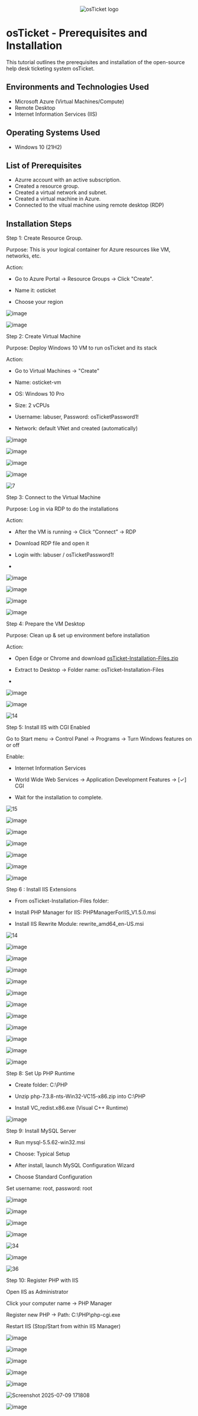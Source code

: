 <p align="center">
<img src="https://i.imgur.com/Clzj7Xs.png" alt="osTicket logo"/>
</p>

<h1>osTicket - Prerequisites and Installation</h1>
This tutorial outlines the prerequisites and installation of the open-source help desk ticketing system osTicket.<br />

<h2>Environments and Technologies Used</h2>

- Microsoft Azure (Virtual Machines/Compute)
- Remote Desktop
- Internet Information Services (IIS)

<h2>Operating Systems Used </h2>

- Windows 10</b> (21H2)

<h2>List of Prerequisites</h2>

- Azurre account with an active subscription.
- Created a resource group.
- Created a virtual network and subnet.
- Created a virtual machine in Azure.
- Connected to the vitual machine using remote desktop (RDP)

<h2>Installation Steps</h2
                        
 Step 1: Create Resource Group.
 

 
Purpose: This is your logical container for Azure resources like VM, networks, etc.



Action:

- Go to Azure Portal → Resource Groups → Click "Create".

- Name it: osticket

- Choose your region

![image](https://github.com/user-attachments/assets/a5e7a9ad-4326-4019-8e6f-d9673f335a4a)

![image](https://github.com/user-attachments/assets/94b9e6ff-290a-4041-bdeb-e0dea8f7ff0c)

<p>
</p>

  
Step 2: Create Virtual Machine


Purpose: Deploy Windows 10 VM to run osTicket and its stack

Action:

- Go to Virtual Machines → "Create"

- Name: osticket-vm

- OS: Windows 10 Pro

- Size: 2 vCPUs

- Username: labuser, Password: osTicketPassword1!

- Network:  default VNet and created (automatically)
  
![image](https://github.com/user-attachments/assets/501d4b0a-a741-4b18-9078-8d84530cb569)

![image](https://github.com/user-attachments/assets/dc1cf193-f93f-47b3-9203-07610240ffcd)

![image](https://github.com/user-attachments/assets/c666ba3c-ba6a-44e6-91b1-be10e43b389a)

![image](https://github.com/user-attachments/assets/4c386da7-3a71-4f2f-951a-3ee675fcd7bb)

![7](https://github.com/user-attachments/assets/ff539305-4c0f-42df-8c4e-8c204ce9bbb0)
<p>
<p>


<p>
<p>
  
Step 3: Connect to the Virtual Machine
  
Purpose: Log in via RDP to do the installations

Action:

- After the VM is running → Click “Connect” → RDP

- Download RDP file and open it

- Login with: labuser / osTicketPassword1!
- 
![image](https://github.com/user-attachments/assets/c3603ff1-c8a5-42e1-a5f2-d5ac66fa9f03)

![image](https://github.com/user-attachments/assets/7039000f-70e8-486e-b3ea-08d3ded6e068)

![image](https://github.com/user-attachments/assets/03e91c56-0c9f-480c-8783-2c581763b8a0)

![image](https://github.com/user-attachments/assets/f37ba0ff-fafa-4a3c-a3c0-fff209b88094)
</p>
</p>


Step 4: Prepare the VM Desktop
  
Purpose: Clean up & set up environment before installation

Action:

- Open Edge or Chrome and download [osTicket-Installation-Files.zip](https://drive.google.com/uc?export=download&id=1b3RBkXTLNGXbibeMuAynkfzdBC1NnqaD)

- Extract to Desktop → Folder name: osTicket-Installation-Files
- 
![image](https://github.com/user-attachments/assets/68634608-f48a-4d37-9747-99c4c4afcf6e)

![image](https://github.com/user-attachments/assets/7d75c221-89b0-4c83-8592-7eb49784f34b)

![14](https://github.com/user-attachments/assets/e3b27d38-88d6-4256-9eda-e5dba48e1bc3)


Step 5: Install IIS with CGI Enabled

Go to Start menu → Control Panel → Programs → Turn Windows features on or off

Enable:

- Internet Information Services

- World Wide Web Services → Application Development Features → [✓] CGI

- Wait for the installation to complete.

![15](https://github.com/user-attachments/assets/979cc81c-0c31-40c0-8787-3919437d14fe)

![image](https://github.com/user-attachments/assets/7c33e757-0b7f-4a30-a746-463ea3e6b835)

![image](https://github.com/user-attachments/assets/09e1987e-e506-4a4b-b4d2-4dfc40eff358)

![image](https://github.com/user-attachments/assets/2988ec9e-f910-489d-a21e-9bd8f5bcfa76)

![image](https://github.com/user-attachments/assets/a8abb10e-dfce-4908-9738-83162ba9daee)

![image](https://github.com/user-attachments/assets/5eb41581-27e0-436e-b776-a67db3380aba)

![image](https://github.com/user-attachments/assets/4d951e6b-ff44-4f8c-8a11-25989771e385)


Step 6 : Install IIS Extensions

- From osTicket-Installation-Files folder:

- Install PHP Manager for IIS: PHPManagerForIIS_V1.5.0.msi

- Install IIS Rewrite Module: rewrite_amd64_en-US.msi


![14](https://github.com/user-attachments/assets/e3b27d38-88d6-4256-9eda-e5dba48e1bc3)

![image](https://github.com/user-attachments/assets/23a6b6d2-27ba-4118-9eb2-f6a77ca028f9)

![image](https://github.com/user-attachments/assets/9ba28a46-c4a5-4b3b-b006-ba23896e595b)

![image](https://github.com/user-attachments/assets/372403a9-dd8d-4729-a30a-08a35d0ad4fa)

![image](https://github.com/user-attachments/assets/81d46187-a7df-456e-aff1-227210d1a24c)

![image](https://github.com/user-attachments/assets/8e92092f-b96c-4b06-a54a-38ed1fe6b37e)

![image](https://github.com/user-attachments/assets/3623c91b-3dad-404c-9d4b-8185f1129499)

![image](https://github.com/user-attachments/assets/9c091722-9c31-4168-9118-72a819f7c1bd)

![image](https://github.com/user-attachments/assets/68c13ba7-c2dd-4b2d-862a-37accfa01ef2)

![image](https://github.com/user-attachments/assets/f643020f-096d-4eb6-bd81-97bcb0a3d5b3)

![image](https://github.com/user-attachments/assets/4551617b-f3a5-4be0-8f03-bd218b66d61c)

![image](https://github.com/user-attachments/assets/3df50747-dcbb-4648-93ba-4a8e64b4780a)


Step 8: Set Up PHP Runtime

- Create folder: C:\PHP

- Unzip php-7.3.8-nts-Win32-VC15-x86.zip into C:\PHP

- Install VC_redist.x86.exe (Visual C++ Runtime)

![image](https://github.com/user-attachments/assets/7e64f96b-6465-4a76-a73f-d41805106f5a)

Step 9: Install MySQL Server

- Run mysql-5.5.62-win32.msi

- Choose: Typical Setup

- After install, launch MySQL Configuration Wizard

- Choose Standard Configuration

Set username: root, password: root

![image](https://github.com/user-attachments/assets/6ebbafe9-3ab4-4d87-80fd-1f716df90b94)

![image](https://github.com/user-attachments/assets/27c6ee78-de9f-4141-a0b1-89eafb36a00b)

![image](https://github.com/user-attachments/assets/d5dbd62c-9ed7-44fa-9106-0d03905209ae)

![image](https://github.com/user-attachments/assets/2d2c14ac-e354-4ca4-9f36-4efecebe021b)

![34](https://github.com/user-attachments/assets/6238ba50-829d-469b-ad5e-15cb54e32dcf)

![image](https://github.com/user-attachments/assets/ececa8e6-9500-4481-8d01-21c2ac9b99eb)

![36](https://github.com/user-attachments/assets/c63b9b9a-6016-4d89-9b79-e116e3660771)


Step 10: Register PHP with IIS

Open IIS as Administrator

Click your computer name  → PHP Manager

Register new PHP → Path: C:\PHP\php-cgi.exe

Restart IIS (Stop/Start from within IIS Manager)

![image](https://github.com/user-attachments/assets/51e677ed-1375-44d5-889b-8a176ec5ec33)

![image](https://github.com/user-attachments/assets/6c231706-eb78-405b-8d8a-d169de4f83c7)

![image](https://github.com/user-attachments/assets/3e9947f9-075a-47c4-8f5a-98d47b6264a4)

![image](https://github.com/user-attachments/assets/033924e6-7a4f-437b-aacb-61a69e6ae3da)

![image](https://github.com/user-attachments/assets/84beebcc-da65-44a9-bc04-7438ffcd8640)

![Screenshot 2025-07-09 171808](https://github.com/user-attachments/assets/47aeacc0-1791-494e-a18a-ab158f90c011)

![image](https://github.com/user-attachments/assets/737aa44b-6673-4ad0-80ff-3b7f648b693d)


</p>
<br />

